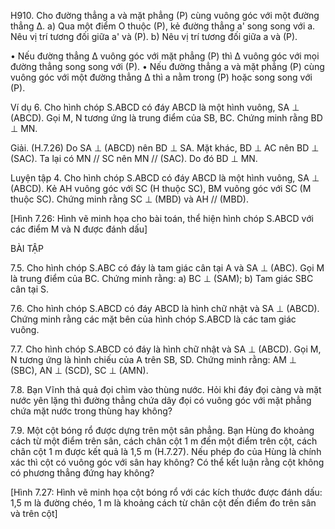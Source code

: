 H910. Cho đường thẳng a và mặt phẳng (P) cùng vuông góc với một đường thẳng Δ.
a) Qua một điểm O thuộc (P), kẻ đường thẳng a' song song với a. Nêu vị trí tương đối giữa a' và (P).
b) Nêu vị trí tương đối giữa a và (P).

• Nếu đường thẳng Δ vuông góc với mặt phẳng (P) thì Δ vuông góc với mọi đường thẳng song song với (P).
• Nếu đường thẳng a và mặt phẳng (P) cùng vuông góc với một đường thẳng Δ thì a nằm trong (P) hoặc song song với (P).

Ví dụ 6. Cho hình chóp S.ABCD có đáy ABCD là một hình vuông, SA ⊥ (ABCD). Gọi M, N tương ứng là trung điểm của SB, BC. Chứng minh rằng BD ⊥ MN.

Giải. (H.7.26)
Do SA ⊥ (ABCD) nên BD ⊥ SA. Mặt khác, BD ⊥ AC nên BD ⊥ (SAC).
Ta lại có MN // SC nên MN // (SAC). Do đó BD ⊥ MN.

Luyện tập 4. Cho hình chóp S.ABCD có đáy ABCD là một hình vuông, SA ⊥ (ABCD). Kẻ AH vuông góc với SC (H thuộc SC), BM vuông góc với SC (M thuộc SC). Chứng minh rằng SC ⊥ (MBD) và AH // (MBD).

[Hình 7.26: Hình vẽ minh họa cho bài toán, thể hiện hình chóp S.ABCD với các điểm M và N được đánh dấu]

BÀI TẬP

7.5. Cho hình chóp S.ABC có đáy là tam giác cân tại A và SA ⊥ (ABC). Gọi M là trung điểm của BC. Chứng minh rằng:
a) BC ⊥ (SAM);
b) Tam giác SBC cân tại S.

7.6. Cho hình chóp S.ABCD có đáy ABCD là hình chữ nhật và SA ⊥ (ABCD).
Chứng minh rằng các mặt bên của hình chóp S.ABCD là các tam giác vuông.

7.7. Cho hình chóp S.ABCD có đáy là hình chữ nhật và SA ⊥ (ABCD). Gọi M, N tương ứng là hình chiếu của A trên SB, SD. Chứng minh rằng:
AM ⊥ (SBC), AN ⊥ (SCD), SC ⊥ (AMN).

7.8. Bạn Vĩnh thả quả đọi chìm vào thùng nước. Hỏi khi đáy đọi càng và mặt nước yên lặng thì đường thẳng chứa dây đọi có vuông góc với mặt phẳng chứa mặt nước trong thùng hay không?

7.9. Một cột bóng rổ được dựng trên một sân phẳng. Bạn Hùng đo khoảng cách từ một điểm trên sân, cách chân cột 1 m đến một điểm trên cột, cách chân cột 1 m được kết quả là 1,5 m (H.7.27). Nếu phép đo của Hùng là chính xác thì cột có vuông góc với sân hay không? Có thể kết luận rằng cột không có phương thẳng đứng hay không?

[Hình 7.27: Hình vẽ minh họa cột bóng rổ với các kích thước được đánh dấu: 1,5 m là đường chéo, 1 m là khoảng cách từ chân cột đến điểm đo trên sân và trên cột]